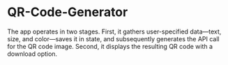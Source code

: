 # QR-Code-Generator

The app operates in two stages. First, it gathers user-specified data—text, size, and color—saves it in state, and subsequently generates the API call for the QR code image. Second, it displays the resulting QR code with a download option.
